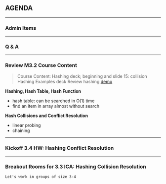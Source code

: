 ## AGENDA

---  

### Admin Items

---  

### Q & A

---  
### Review M3.2 Course Content 

> Course Content: Hashing deck; beginning and slide 15: collision  
> Hashing Examples deck
> Review hashing [demo](https://github.com/UVADS/cs5012/blob/main/hashing/cs5012_linear_search_vs_hashtable.ipynb)

**Hashing, Hash Table, Hash Function**  
- hash table: can be searched in O(1) time
- find an item in array almost without search

**Hash Collisions and Conflict Resolution**  
- linear probing
- chaining

---  

### Kickoff 3.4 HW: Hashing Conflict Resolution

---  

### Breakout Rooms for 3.3 ICA: Hashing Collision Resolution
    Let's work in groups of size 3-4



